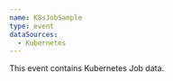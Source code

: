 ```yaml
---
name: K8sJobSample
type: event
dataSources:
  - Kubernetes
---
```


This event contains Kubernetes Job data.
